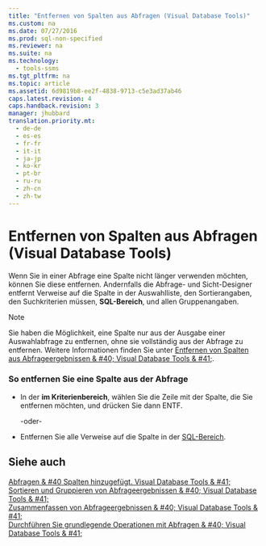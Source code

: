 ```yaml
---
title: "Entfernen von Spalten aus Abfragen (Visual Database Tools)"
ms.custom: na
ms.date: 07/27/2016
ms.prod: sql-non-specified
ms.reviewer: na
ms.suite: na
ms.technology: 
  - tools-ssms
ms.tgt_pltfrm: na
ms.topic: article
ms.assetid: 6d9819b8-ee2f-4838-9713-c5e3ad37ab46
caps.latest.revision: 4
caps.handback.revision: 3
manager: jhubbard
translation.priority.mt: 
  - de-de
  - es-es
  - fr-fr
  - it-it
  - ja-jp
  - ko-kr
  - pt-br
  - ru-ru
  - zh-cn
  - zh-tw
---
```

# Entfernen von Spalten aus Abfragen (Visual Database Tools)
Wenn Sie in einer Abfrage eine Spalte nicht länger verwenden möchten, können Sie diese entfernen. Andernfalls die Abfrage- und Sicht-Designer entfernt Verweise auf die Spalte in der Auswahlliste, den Sortierangaben, den Suchkriterien müssen, **SQL-Bereich**, und allen Gruppenangaben.  
  
> [!NOTE]  
> Sie haben die Möglichkeit, eine Spalte nur aus der Ausgabe einer Auswahlabfrage zu entfernen, ohne sie vollständig aus der Abfrage zu entfernen. Weitere Informationen finden Sie unter [Entfernen von Spalten aus Abfrageergebnissen & #40; Visual Database Tools & #41;](../content/Remove-Columns-from-Query-Results--Visual-Database-Tools-.md).  
  
### So entfernen Sie eine Spalte aus der Abfrage  
  
-   In der **im Kriterienbereich**, wählen Sie die Zeile mit der Spalte, die Sie entfernen möchten, und drücken Sie dann ENTF.  
  
    \-oder\-  
  
-   Entfernen Sie alle Verweise auf die Spalte in der [SQL-Bereich](../content/SQL-Pane--Visual-Database-Tools-.md).  
  
## Siehe auch  
[Abfragen & #40 Spalten hinzugefügt. Visual Database Tools & #41;](../content/Add-Columns-to-Queries--Visual-Database-Tools-.md)  
[Sortieren und Gruppieren von Abfrageergebnissen & #40; Visual Database Tools & #41;](../content/Sort-and-Group-Query-Results--Visual-Database-Tools-.md)  
[Zusammenfassen von Abfrageergebnissen & #40; Visual Database Tools & #41;](../content/Summarize-Query-Results--Visual-Database-Tools-.md)  
[Durchführen Sie grundlegende Operationen mit Abfragen & #40; Visual Database Tools & #41;](../content/Perform-Basic-Operations-with-Queries--Visual-Database-Tools-.md)  
  
